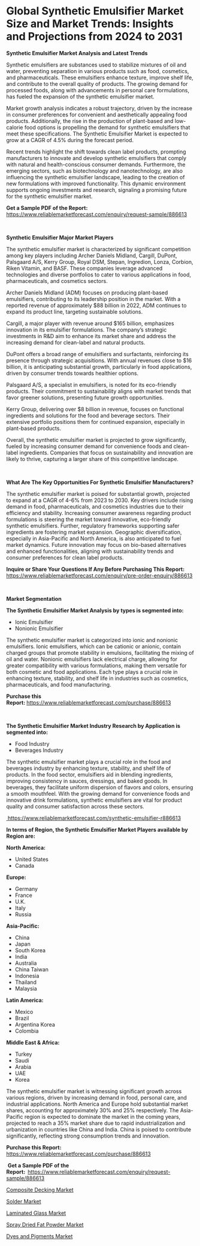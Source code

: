 <p><h1>Global Synthetic Emulsifier Market Size and Market Trends: Insights and Projections from 2024 to 2031</h1></p><p><strong>Synthetic Emulsifier Market Analysis and Latest Trends</strong></p>
<p><p>Synthetic emulsifiers are substances used to stabilize mixtures of oil and water, preventing separation in various products such as food, cosmetics, and pharmaceuticals. These emulsifiers enhance texture, improve shelf life, and contribute to the overall quality of products. The growing demand for processed foods, along with advancements in personal care formulations, has fueled the expansion of the synthetic emulsifier market.</p><p>Market growth analysis indicates a robust trajectory, driven by the increase in consumer preferences for convenient and aesthetically appealing food products. Additionally, the rise in the production of plant-based and low-calorie food options is propelling the demand for synthetic emulsifiers that meet these specifications. The Synthetic Emulsifier Market is expected to grow at a CAGR of 4.5% during the forecast period.</p><p>Recent trends highlight the shift towards clean label products, prompting manufacturers to innovate and develop synthetic emulsifiers that comply with natural and health-conscious consumer demands. Furthermore, the emerging sectors, such as biotechnology and nanotechnology, are also influencing the synthetic emulsifier landscape, leading to the creation of new formulations with improved functionality. This dynamic environment supports ongoing investments and research, signaling a promising future for the synthetic emulsifier market.</p></p>
<p><strong>Get a Sample PDF of the Report:&nbsp;</strong> <a href="https://www.reliablemarketforecast.com/enquiry/request-sample/886613?utm_campaign=1170&utm_medium=2&utm_source=Github&utm_content=ia&utm_term=08112024&utm_id=synthetic-emulsifier">https://www.reliablemarketforecast.com/enquiry/request-sample/886613</a></p>
<p>&nbsp;</p>
<p><strong>Synthetic Emulsifier Major Market Players</strong></p>
<p><p>The synthetic emulsifier market is characterized by significant competition among key players including Archer Daniels Midland, Cargill, DuPont, Palsgaard A/S, Kerry Group, Royal DSM, Stepan, Ingredion, Lonza, Corbion, Riken Vitamin, and BASF. These companies leverage advanced technologies and diverse portfolios to cater to various applications in food, pharmaceuticals, and cosmetics sectors.</p><p>Archer Daniels Midland (ADM) focuses on producing plant-based emulsifiers, contributing to its leadership position in the market. With a reported revenue of approximately $88 billion in 2022, ADM continues to expand its product line, targeting sustainable solutions.</p><p>Cargill, a major player with revenue around $165 billion, emphasizes innovation in its emulsifier formulations. The company’s strategic investments in R&D aim to enhance its market share and address the increasing demand for clean-label and natural products.</p><p>DuPont offers a broad range of emulsifiers and surfactants, reinforcing its presence through strategic acquisitions. With annual revenues close to $16 billion, it is anticipating substantial growth, particularly in food applications, driven by consumer trends towards healthier options.</p><p>Palsgaard A/S, a specialist in emulsifiers, is noted for its eco-friendly products. Their commitment to sustainability aligns with market trends that favor greener solutions, presenting future growth opportunities.</p><p>Kerry Group, delivering over $8 billion in revenue, focuses on functional ingredients and solutions for the food and beverage sectors. Their extensive portfolio positions them for continued expansion, especially in plant-based products.</p><p>Overall, the synthetic emulsifier market is projected to grow significantly, fueled by increasing consumer demand for convenience foods and clean-label ingredients. Companies that focus on sustainability and innovation are likely to thrive, capturing a larger share of this competitive landscape.</p></p>
<p>&nbsp;</p>
<p><strong>What Are The Key Opportunities For Synthetic Emulsifier Manufacturers?</strong></p>
<p><p>The synthetic emulsifier market is poised for substantial growth, projected to expand at a CAGR of 4-6% from 2023 to 2030. Key drivers include rising demand in food, pharmaceuticals, and cosmetics industries due to their efficiency and stability. Increasing consumer awareness regarding product formulations is steering the market toward innovative, eco-friendly synthetic emulsifiers. Further, regulatory frameworks supporting safer ingredients are fostering market expansion. Geographic diversification, especially in Asia-Pacific and North America, is also anticipated to fuel market dynamics. Future innovation may focus on bio-based alternatives and enhanced functionalities, aligning with sustainability trends and consumer preferences for clean label products.</p></p>
<p><strong>Inquire or Share Your Questions If Any Before Purchasing This Report:</strong> <a href="https://www.reliablemarketforecast.com/enquiry/pre-order-enquiry/886613?utm_campaign=1170&utm_medium=2&utm_source=Github&utm_content=ia&utm_term=08112024&utm_id=synthetic-emulsifier">https://www.reliablemarketforecast.com/enquiry/pre-order-enquiry/886613</a></p>
<p>&nbsp;</p>
<p><strong>Market Segmentation</strong></p>
<p><strong>The Synthetic Emulsifier Market Analysis by types is segmented into:</strong></p>
<p><ul><li>Ionic Emulsifier</li><li>Nonionic Emulsifier</li></ul></p>
<p><p>The synthetic emulsifier market is categorized into ionic and nonionic emulsifiers. Ionic emulsifiers, which can be cationic or anionic, contain charged groups that promote stability in emulsions, facilitating the mixing of oil and water. Nonionic emulsifiers lack electrical charge, allowing for greater compatibility with various formulations, making them versatile for both cosmetic and food applications. Each type plays a crucial role in enhancing texture, stability, and shelf life in industries such as cosmetics, pharmaceuticals, and food manufacturing.</p></p>
<p><strong>Purchase this Report:&nbsp;</strong><a href="https://www.reliablemarketforecast.com/purchase/886613?utm_campaign=1170&utm_medium=2&utm_source=Github&utm_content=ia&utm_term=08112024&utm_id=synthetic-emulsifier">https://www.reliablemarketforecast.com/purchase/886613</a></p>
<p>&nbsp;</p>
<p><strong>The Synthetic Emulsifier Market Industry Research by Application is segmented into:</strong></p>
<p><ul><li>Food Industry</li><li>Beverages Industry</li></ul></p>
<p><p>The synthetic emulsifier market plays a crucial role in the food and beverages industry by enhancing texture, stability, and shelf life of products. In the food sector, emulsifiers aid in blending ingredients, improving consistency in sauces, dressings, and baked goods. In beverages, they facilitate uniform dispersion of flavors and colors, ensuring a smooth mouthfeel. With the growing demand for convenience foods and innovative drink formulations, synthetic emulsifiers are vital for product quality and consumer satisfaction across these sectors.</p></p>
<p><a href="https://www.reliablemarketforecast.com/synthetic-emulsifier-r886613?utm_campaign=1170&utm_medium=2&utm_source=Github&utm_content=ia&utm_term=08112024&utm_id=synthetic-emulsifier">&nbsp;https://www.reliablemarketforecast.com/synthetic-emulsifier-r886613</a></p>
<p><strong>In terms of Region, the Synthetic Emulsifier Market Players available by Region are:</strong></p>
<p>
    <p> <strong> North America: </strong>
        <ul>
            <li>United States</li>
            <li>Canada</li>
        </ul>
        </p> 
    <p> <strong> Europe: </strong>
        <ul>
            <li>Germany</li>
            <li>France</li>
            <li>U.K.</li>
            <li>Italy</li>
            <li>Russia</li>
        </ul>
        </p> 
    <p> <strong> Asia-Pacific: </strong>
        <ul>
            <li>China</li>
            <li>Japan</li>
            <li>South Korea</li>
            <li>India</li>
            <li>Australia</li>
            <li>China Taiwan</li>
            <li>Indonesia</li>
            <li>Thailand</li>
            <li>Malaysia</li>
        </ul>
        </p> 
    <p> <strong> Latin America: </strong>
        <ul>
            <li>Mexico</li>
            <li>Brazil</li>
            <li>Argentina Korea</li>
            <li>Colombia</li>
        </ul>
        </p> 
    <p> <strong> Middle East & Africa: </strong>
        <ul>
            <li>Turkey</li>
            <li>Saudi</li>
            <li>Arabia</li>
            <li>UAE</li>
            <li>Korea</li>
        </ul>
    </p>
    </p>
<p><p>The synthetic emulsifier market is witnessing significant growth across various regions, driven by increasing demand in food, personal care, and industrial applications. North America and Europe hold substantial market shares, accounting for approximately 30% and 25% respectively. The Asia-Pacific region is expected to dominate the market in the coming years, projected to reach a 35% market share due to rapid industrialization and urbanization in countries like China and India. China is poised to contribute significantly, reflecting strong consumption trends and innovation.</p></p>
<p><strong>Purchase this Report: </strong><a href="https://www.reliablemarketforecast.com/purchase/886613?utm_campaign=1170&utm_medium=2&utm_source=Github&utm_content=ia&utm_term=08112024&utm_id=synthetic-emulsifier">https://www.reliablemarketforecast.com/purchase/886613</a></p>
<p>&nbsp;<strong>Get a Sample PDF of the Report:&nbsp;&nbsp;</strong><a href="https://www.reliablemarketforecast.com/enquiry/request-sample/886613?utm_campaign=1170&utm_medium=2&utm_source=Github&utm_content=ia&utm_term=08112024&utm_id=synthetic-emulsifier">https://www.reliablemarketforecast.com/enquiry/request-sample/886613</a></p>
<p><strong></strong></p>
<p><p><a href="https://github.com/angilaguardtd7/Market-Research-Report-List-1/blob/main/composite-decking-market.md?utm_campaign=1170&utm_medium=2&utm_source=Github&utm_content=ia&utm_term=08112024&utm_id=synthetic-emulsifier">Composite Decking Market</a></p><p><a href="https://github.com/canardmmhainesa/Market-Research-Report-List-1/blob/main/solder-market.md?utm_campaign=1170&utm_medium=2&utm_source=Github&utm_content=ia&utm_term=08112024&utm_id=synthetic-emulsifier">Solder Market</a></p><p><a href="https://github.com/shanicesca7t/Market-Research-Report-List-1/blob/main/laminated-glass-market.md?utm_campaign=1170&utm_medium=2&utm_source=Github&utm_content=ia&utm_term=08112024&utm_id=synthetic-emulsifier">Laminated Glass Market</a></p><p><a href="https://github.com/sofayahoo2023/Market-Research-Report-List-6/blob/main/spray-dried-fat-powder-market.md?utm_campaign=1170&utm_medium=2&utm_source=Github&utm_content=ia&utm_term=08112024&utm_id=synthetic-emulsifier">Spray Dried Fat Powder Market</a></p><p><a href="https://github.com/wwwkeltoum/Market-Research-Report-List-5/blob/main/dyes-and-pigments-market.md?utm_campaign=1170&utm_medium=2&utm_source=Github&utm_content=ia&utm_term=08112024&utm_id=synthetic-emulsifier">Dyes and Pigments Market</a></p></p>